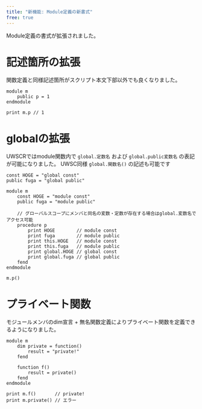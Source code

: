 ```yaml
---
title: "新機能: Module定義の新書式"
free: true
---
```


Module定義の書式が拡張されました。

# 記述箇所の拡張

関数定義と同様記述箇所がスクリプト本文下部以外でも良くなりました。

```stylus
module m
    public p = 1
endmodule

print m.p // 1
```

# globalの拡張

UWSCRではmodule関数内で `global.定数名` および `global.public変数名` の表記が可能になりました。
UWSC同様 `global.関数名()` の記述も可能です

```stylus
const HOGE = "global const"
public fuga = "global public"

module m
    const HOGE = "module const"
    public fuga = "module public"

    // グローバルスコープにメンバと同名の変数・定数が存在する場合はglobal.変数名でアクセス可能
    procedure p
        print HOGE        // module const
        print fuga        // module public
        print this.HOGE   // module const
        print this.fuga   // module public
        print global.HOGE // global const
        print global.fuga // global public
    fend
endmodule

m.p()
```

# プライベート関数

モジュールメンバのdim宣言 + 無名関数定義によりプライベート関数を定義できるようになりました。

```stylus
module m
    dim private = function()
        result = "private!"
    fend

    function f()
        result = private()
    fend
endmodule

print m.f()       // private!
print m.private() // エラー
```